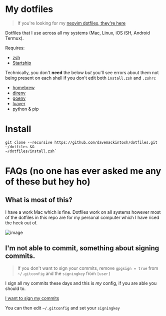 # My dotfiles

> If you're looking for my [neovim dotfiles, they're here](https://github.com/davemackintosh/nvim)

Dotfiles that I use across all my systems (Mac, Linux, iOS iSH, Android Termux).

Requires:

* [zsh](https://zsh.sourceforge.io)
* [Startship](https://starship.rs)

Technically, you don't __need__ the below *but* you'll see errors about them not being present on each shell if you don't edit both `install.zsh` and `.zshrc`

* [homebrew](https://brew.sh)
* [direnv](https://direnv.net)
* [goenv](https://github.com/syndbg/goenv)
* [luaver](https://dhavalkapil.com/luaver/)
* python & pip

# Install

```
git clone --recursive https://github.com/davemackintosh/dotfiles.git ~/dotfiles &&
~/dotfiles/install.zsh`
```

# FAQs (no one has ever asked me any of these but hey ho)

## What is most of this?

I have a work Mac which is fine. Dotfiles work on all systems however most of the dotfiles in this repo are for my personal computer which I have riced the heck out of.

![image](https://user-images.githubusercontent.com/1430657/231270294-853108e5-78a9-4cb3-933f-e997ff4d23e6.png)

## I'm not able to commit, something about signing commits.

> If you don't want to sign your commits, remove `gpgsign = true` from `~/.gitconfig` and the `signingkey` from `[user]`

I sign all my commits these days and this is _my_ config, if you are able you should to.

[I want to sign my commits](https://docs.github.com/en/authentication/managing-commit-signature-verification/signing-commits)

You can then edit `~/.gitconfig` and set your `signingkey`

